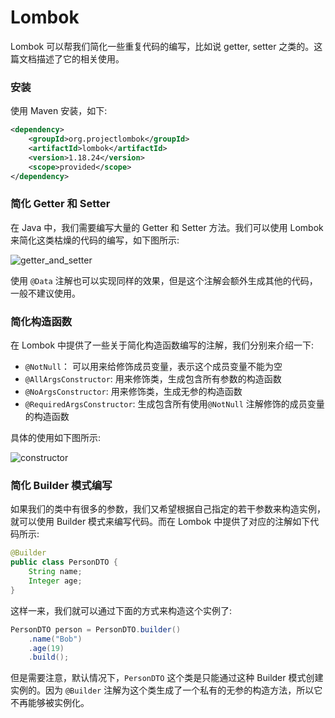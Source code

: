 # Lombok

Lombok 可以帮我们简化一些重复代码的编写，比如说 getter, setter 之类的。这篇文档描述了它的相关使用。

### 安装

使用 Maven 安装，如下:

```xml
<dependency>
	<groupId>org.projectlombok</groupId>
	<artifactId>lombok</artifactId>
	<version>1.18.24</version>
	<scope>provided</scope>
</dependency>
```

### 简化 Getter 和 Setter

在 Java 中，我们需要编写大量的 Getter 和 Setter 方法。我们可以使用 Lombok 来简化这类枯燥的代码的编写，如下图所示:

<img src="http://file-linker.oss-cn-hangzhou.aliyuncs.com/3GarSmUhLEJRNK7m3vP1.png" alt="getter_and_setter"/>

使用 `@Data` 注解也可以实现同样的效果，但是这个注解会额外生成其他的代码，一般不建议使用。

### 简化构造函数

在 Lombok 中提供了一些关于简化构造函数编写的注解，我们分别来介绍一下:

- `@NotNull`： 可以用来给修饰成员变量，表示这个成员变量不能为空
- `@AllArgsConstructor`: 用来修饰类，生成包含所有参数的构造函数
- `@NoArgsConstructor`: 用来修饰类，生成无参的构造函数
- `@RequiredArgsConstructor`: 生成包含所有使用`@NotNull` 注解修饰的成员变量的构造函数

具体的使用如下图所示:

<img src="http://file-linker.oss-cn-hangzhou.aliyuncs.com/uxnMhkEvljzvKmYLzmBi.png" alt="constructor"/>

### 简化 Builder 模式编写

如果我们的类中有很多的参数，我们又希望根据自己指定的若干参数来构造实例，就可以使用 Builder 模式来编写代码。而在 Lombok 中提供了对应的注解如下代码所示:

```java
@Builder
public class PersonDTO {
    String name;
    Integer age;
}
```

这样一来，我们就可以通过下面的方式来构造这个实例了:

```java
PersonDTO person = PersonDTO.builder()
	.name("Bob")
	.age(19)
	.build();
```

但是需要注意，默认情况下，`PersonDTO` 这个类是只能通过这种 Builder 模式创建实例的。因为 `@Builder` 注解为这个类生成了一个私有的无参的构造方法，所以它不再能够被实例化。